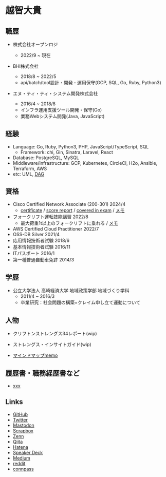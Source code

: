 # 越智大貴

## 職歴
- 株式会社オープンロジ
  - 2022/9 ~ 現在

- BHI株式会社
  - 2018/8 ~ 2022/5
  - api/batch/tool設計・開発・運用保守(GCP, SQL, Go, Ruby, Python3)

- エヌ・ティ・ティ・システム開発株式会社
  - 2016/4 ~ 2018/8
  - インフラ運用支援ツール開発・保守(Go)
  - 業務Webシステム開発(Java, JavaScript)

## 経験
- Language: Go, Ruby, Python3, PHP, JavaScript/TypeScript, SQL
  - Framework: chi, Gin, Sinatra, Laravel, React
- Database: PostgreSQL, MySQL
- Middleware/Infrastructure: GCP, Kubernetes, CircleCI, H2o, Ansible, Terraform, AWS
- etc: UML, [DAG](https://github.com/ddddddO/gdag#readme)

## 資格
- Cisco Certified Network Associate (200-301) 2024/4
  - [certificate](./doc/Cisco%20Certified%20Network%20Associate%20certificate.pdf) / [score report](./doc/CCNA_ScoreReport_202404.pdf) / [covered in exam](./doc/CCNA_200-301_covered_in_examination.pdf) / [メモ](https://scrapbox.io/ddddddo/%E3%83%8D%E3%83%83%E3%83%88%E3%83%AF%E3%83%BC%E3%82%AF%E7%B3%BB%E8%AA%AD%E3%81%BF%E7%89%A9)
- フォークリフト運転技能講習 2022/8
  - 最大荷重1t以上のフォークリフトに乗れる / [メモ](https://twitter.com/ddddddOpppppp/status/1558013860799746049?s=20&t=FBz3uYvAB94pZk7UYpN__A)
- AWS Certified Cloud Practitioner 2022/7
- OSS-DB Silver 2021/4
- 応用情報技術者試験 2018/6
- 基本情報技術者試験 2016/11
- ITパスポート 2016/1
- 第一種普通自動車免許 2014/3

## 学歴
- 公立大学法人 高崎経済大学 地域政策学部 地域づくり学科
  - 2011/4 ~ 2016/3
  - 卒業研究：社会問題の構築=クレイム申し立て運動について

## 人物
- クリフトンストレングス34レポート(wip)

- ストレングス・インサイトガイド(wip)

- [マインドマップmemo](https://drive.mindmup.com/map/1_utmwW4TE7W58fvt8aCbQSPM134vCKts)

## 履歴書・職務経歴書など
- [xxx](https://github.com/ddddddO/private)

## Links
- [GitHub](https://github.com/ddddddO)
- [Twitter](https://twitter.com/ddddddOpppppp)
- [Mastodon](https://mstdn.jp/@ddddddO)
- [Scrapbox](https://scrapbox.io/ddddddo/)
- [Zenn](https://zenn.dev/ddddddo)
- [Qiita](https://qiita.com/ddddddO)
- [Hatena](https://profile.hatena.ne.jp/ddddddO/)
- [Speaker Deck](https://speakerdeck.com/ddddddo)
- [Medium](https://medium.com/@allowing_whip_guineapig_430)
- [reddit](https://www.reddit.com/user/ddddddO811)
- [connpass](https://connpass.com/user/ddddddO/)
